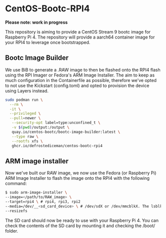 # CentOS-Bootc-RPI4

**Please note: work in progress**

This repository is aiming to provide a CentOS Stream 9 bootc image for Raspberry Pi 4. The repository will provide a aarch64 container image for your RPI4 to leverage once bootstrapped. 

## Bootc Image Builder

We use BiB to generate a .RAW image to then be flashed onto the RPI4 flash using the RPI Imager or Fedora's ARM Image Installer. The aim to keep as much configuration in the Containerfile as possible, therefore we've opted to not use the Kickstart (config.toml) and opted to provision the device using Layers instead.

```bash
sudo podman run \
  --rm \
  -it \
  --privileged \
  --pull=newer \
   --security-opt label=type:unconfined_t \
   -v $(pwd)/output:/output \
   quay.io/centos-bootc/bootc-image-builder:latest \
   --type raw \
   --rootfs xfs \
   ghcr.io/defrostediceman/centos-bootc-rpi4
```

## ARM image installer

Now we've built our RAW image, we now use the Fedora (or Raspberry Pi) ARM Image Installer to flash the image onto the RPI4 with the following command:
```bash
$ sudo arm-image-installer \
--image=</path/to/RAW_image> \
--target=rpi4 \ # rpi4, rpi3, rpi2
--media=/dev/__<sd_card_device> \ # /dev/sdX or /dev/mmcblkX. The lsblk command should help you identify your micro-SD card.
--resizefs
```

The SD card should now be ready to use with your Raspberry Pi 4. You can check the contents of the SD card by mounting it and checking the /boot/ folder.